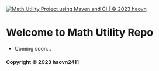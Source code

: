 [![Math Utility Project using Maven and CI | © 2023 haovn](https://github.com/HaoVN2411/math-util-mvn/actions/workflows/math-util-ci.yml/badge.svg)](https://github.com/HaoVN2411/math-util-mvn/actions/workflows/math-util-ci.yml)

# Welcome to Math Utility Repo

* Coming soon...

#### Copyright &#169; 2023 haovn2411